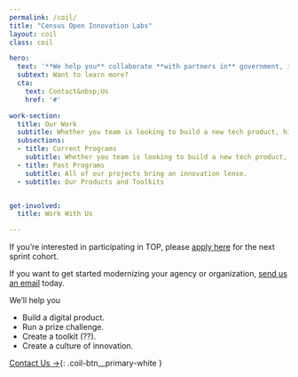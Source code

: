 ```yaml
---
permalink: /coil/
title: "Census Open Innovation Labs"
layout: coil
class: coil

hero: 
  text: '**We help you** collaborate **with partners in** government, industry, **and the** community to **address our toughest** national challenges.'
  subtext: Want to learn more?
  cta: 
    text: Contact&nbsp;Us
    href: '#'

work-section:
  title: Our Work
  subtitle: Whether you team is looking to build a new tech product, hire new talent, or integrate design thinking into your process, COIL has a program that can help you do it.
  subsections:
  - title: Current Programs
    subtitle: Whether you team is looking to build a new tech product, hire new talent, or integrate design thinking into your process, COIL has a program that can help you do it.
  - title: Past Programs
    subtitle: All of our projects bring an innovation lense.
  - subtitle: Our Products and Toolkits


get-involved:
  title: Work With Us

---
```


If you’re interested in participating in TOP, please [apply here](#) for the next sprint cohort.

If you want to get started modernizing your agency or organization, [send us an email](#) today.

We’ll help you

- Build a digital product.
- Run a prize challenge.
- Create a toolkit (??).
- Create a culture of innovation.

[Contact Us&nbsp;&rarr;](#){: .coil-btn__primary-white }
